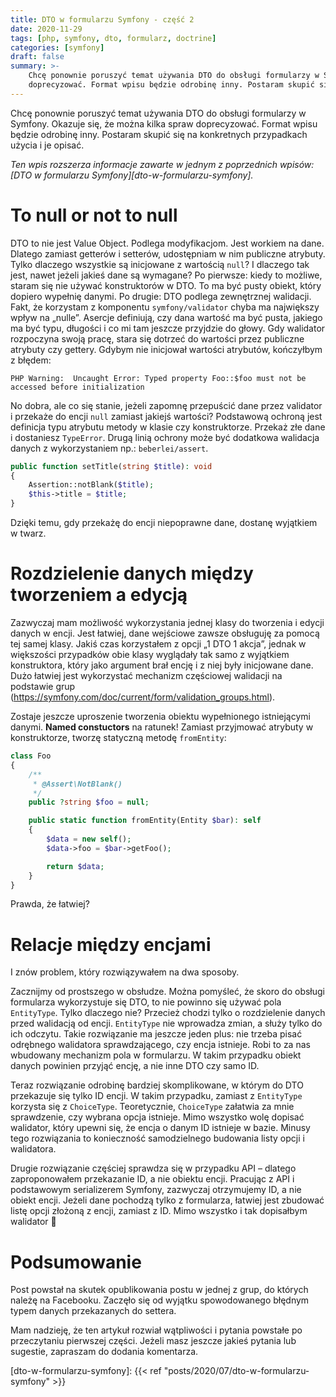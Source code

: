 ```yaml
---
title: DTO w formularzu Symfony - część 2
date: 2020-11-29
tags: [php, symfony, dto, formularz, doctrine]
categories: [symfony]
draft: false
summary: >-
    Chcę ponownie poruszyć temat używania DTO do obsługi formularzy w Symfony. Okazuje się, że można kilka spraw
    doprecyzować. Format wpisu będzie odrobinę inny. Postaram skupić się na konkretnych przypadkach użycia i je opisać.
---
```


Chcę ponownie poruszyć temat używania DTO do obsługi formularzy w Symfony. Okazuje się, że można kilka spraw
doprecyzować. Format wpisu będzie odrobinę inny. Postaram skupić się na konkretnych przypadkach użycia i je opisać.

*Ten wpis rozszerza informacje zawarte w jednym z poprzednich wpisów: 
[DTO w formularzu Symfony][dto-w-formularzu-symfony].*

# To null or not to null

DTO to nie jest Value Object. Podlega modyfikacjom. Jest workiem na dane. Dlatego zamiast
getterów i setterów, udostępniam w nim publiczne atrybuty. Tylko dlaczego wszystkie są inicjowane z wartością `null`? I
dlaczego tak jest, nawet jeżeli jakieś dane są wymagane? Po pierwsze: kiedy to możliwe, staram się nie używać
konstruktorów w DTO. To ma być pusty obiekt, który dopiero wypełnię danymi. Po drugie: DTO podlega zewnętrznej
walidacji. Fakt, że korzystam z komponentu `symfony/validator` chyba ma największy wpływ na „nulle”. Asercje definiują,
czy dana wartość ma być pusta, jakiego ma być typu, długości i co mi tam jeszcze przyjdzie do głowy. Gdy walidator
rozpoczyna swoją pracę, stara się dotrzeć do wartości przez publiczne atrybuty czy gettery. Gdybym nie inicjował
wartości atrybutów, kończyłbym z błędem:

```
PHP Warning:  Uncaught Error: Typed property Foo::$foo must not be accessed before initialization
```

No dobra, ale co się stanie, jeżeli zapomnę przepuścić dane przez validator i
przekaże do encji `null` zamiast jakiejś wartości? Podstawową ochroną jest definicja typu atrybutu metody w klasie czy
konstruktorze. Przekaż złe dane i dostaniesz `TypeError`. Drugą linią ochrony może być dodatkowa walidacja danych z
wykorzystaniem np.: `beberlei/assert`.

```php
public function setTitle(string $title): void
{
    Assertion::notBlank($title);
    $this->title = $title;
}
```

Dzięki temu, gdy przekażę do encji niepoprawne dane, dostanę wyjątkiem w twarz.

# Rozdzielenie danych między tworzeniem a edycją

Zazwyczaj mam możliwość wykorzystania jednej klasy do tworzenia i edycji
danych w encji. Jest łatwiej, dane wejściowe zawsze obsługuję za pomocą tej samej klasy. Jakiś czas korzystałem z opcji
„1 DTO 1 akcja”, jednak w większości przypadków obie klasy wyglądały tak samo z wyjątkiem konstruktora, który jako
argument brał encję i z niej były inicjowane dane. Dużo łatwiej jest wykorzystać mechanizm częściowej walidacji na
podstawie grup (https://symfony.com/doc/current/form/validation_groups.html).

Zostaje jeszcze uproszenie tworzenia obiektu wypełnionego istniejącymi danymi. **Named constuctors** na ratunek! Zamiast
przyjmować atrybuty w konstruktorze, tworzę statyczną metodę `fromEntity`:

```php
class Foo
{
    /**
     * @Assert\NotBlank()
     */
    public ?string $foo = null;

    public static function fromEntity(Entity $bar): self
    {
        $data = new self();
        $data->foo = $bar->getFoo();

        return $data;
    }
}
```

Prawda, że łatwiej?

# Relacje między encjami

I znów problem, który rozwiązywałem na dwa sposoby.

Zacznijmy od prostszego w obsłudze. Można pomyśleć, że skoro do obsługi formularza wykorzystuje się DTO, to nie powinno
się używać pola `EntityType`. Tylko dlaczego nie? Przecież chodzi tylko o rozdzielenie danych przed walidacją od encji.
`EntityType` nie wprowadza zmian, a służy tylko do ich odczytu. Takie rozwiązanie ma jeszcze jeden plus: nie trzeba pisać
odrębnego walidatora sprawdzającego, czy encja istnieje. Robi to za nas wbudowany mechanizm pola w formularzu. W takim
przypadku obiekt danych powinien przyjąć encję, a nie inne DTO czy samo ID.

Teraz rozwiązanie odrobinę bardziej skomplikowane, w którym do DTO przekazuje się tylko ID encji. W takim przypadku,
zamiast z `EntityType` korzysta się z `ChoiceType`. Teoretycznie, `ChoiceType` załatwia za mnie sprawdzenie, czy wybrana opcja
istnieje. Mimo wszystko wolę dopisać walidator, który upewni się, że encja o danym ID istnieje w bazie. Minusy tego
rozwiązania to konieczność samodzielnego budowania listy opcji i walidatora.

Drugie rozwiązanie częściej sprawdza się w przypadku API – dlatego zaproponowałem przekazanie ID, a nie obiektu encji.
Pracując z API i podstawowym serializerem Symfony, zazwyczaj otrzymujemy ID, a nie obiekt encji. Jeżeli dane pochodzą
tylko z formularza, łatwiej jest zbudować listę opcji złożoną z encji, zamiast z ID. Mimo wszystko i tak dopisałbym
walidator 🙂

# Podsumowanie

Post powstał na skutek opublikowania postu w jednej z grup, do których należę na Facebooku. Zaczęło się od
wyjątku spowodowanego błędnym typem danych przekazanych do settera.

Mam nadzieję, że ten artykuł rozwiał wątpliwości i pytania powstałe po przeczytaniu pierwszej części. Jeżeli masz
jeszcze jakieś pytania lub sugestie, zapraszam do dodania komentarza.

[dto-w-formularzu-symfony]: {{< ref "posts/2020/07/dto-w-formularzu-symfony" >}}
